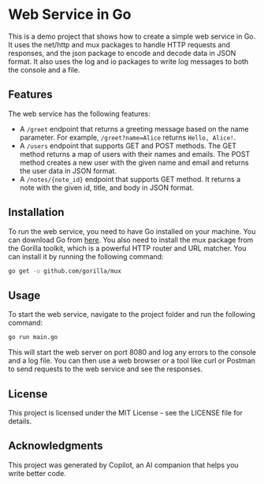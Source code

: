 # Web Service in Go

This is a demo project that shows how to create a simple web service in Go. It uses the net/http and mux packages to handle HTTP requests and responses, and the json package to encode and decode data in JSON format. It also uses the log and io packages to write log messages to both the console and a file.

## Features

The web service has the following features:

- A `/greet` endpoint that returns a greeting message based on the name parameter. For example, `/greet?name=Alice` returns `Hello, Alice!`.
- A `/users` endpoint that supports GET and POST methods. The GET method returns a map of users with their names and emails. The POST method creates a new user with the given name and email and returns the user data in JSON format.
- A `/notes/{note_id}` endpoint that supports GET method. It returns a note with the given id, title, and body in JSON format.

## Installation

To run the web service, you need to have Go installed on your machine. You can download Go from [here](https://docs.github.com/en/get-started/writing-on-github/getting-started-with-writing-and-formatting-on-github/basic-writing-and-formatting-syntax). You also need to install the mux package from the Gorilla toolkit, which is a powerful HTTP router and URL matcher. You can install it by running the following command:

```bash
go get -u github.com/gorilla/mux
```

## Usage
To start the web service, navigate to the project folder and run the following command:
```bash
go run main.go
```

This will start the web server on port 8080 and log any errors to the console and a log file. You can then use a web browser or a tool like curl or Postman to send requests to the web service and see the responses.

## License
This project is licensed under the MIT License - see the LICENSE file for details.

## Acknowledgments
This project was generated by Copilot, an AI companion that helps you write better code.